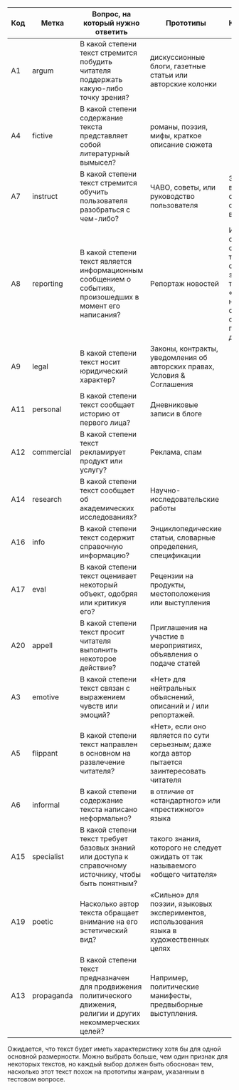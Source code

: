 | Код | Метка      | Вопрос, на который нужно ответить                                                                                 | Прототипы                                                                                     | Комментарии                                                                                                                      |
| --- | ---------- | ----------------------------------------------------------------------------------------------------------------- | --------------------------------------------------------------------------------------------- | -------------------------------------------------------------------------------------------------------------------------------- |
| A1  | argum      | В какой степени текст стремится побудить читателя поддержать какую-либо точку зрения?                             | дискуссионные блоги, газетные статьи или авторские колонки                                    |                                                                                                                                  |
| A4  | fictive    | В какой степени содержание текста представляет собой литературный вымысел?                                        | романы, поэзия, мифы, краткое описание сюжета                                                 |                                                                                                                                  |
| A7  | instruct   | В какой степени текст стремится обучить пользователя разобраться с чем-либо?                                      | ЧАВО, советы, или руководство пользователя                                                    | Это также включает в себя просто список вопросов                                                                                 |
| A8  | reporting  | В какой степени текст является информационным сообщением о событиях, произошедших в момент его написания?         | Репортаж новостей                                                                             | Информацию о будущих событиях тоже можно относить к этому типу текстов. «Нет», если в новостной статье обсуждается положение дел |
| A9  | legal      | В какой степени текст носит юридический характер?                                                                 | Законы, контракты, уведомления об авторских правах, Условия & Соглашения                      |                                                                                                                                  |
| A11 | personal   | В какой степени текст сообщает историю от первого лица?                                                           | Дневниковые записи в блоге                                                                    |                                                                                                                                  |
| A12 | commercial | В какой степени текст рекламирует продукт или услугу?                                                             | Реклама, спам                                                                                 |                                                                                                                                  |
| A14 | research   | В какой степени текст сообщает об академических исследованиях?                                                    | Научно-исследовательские работы                                                               |                                                                                                                                  |
| A16 | info       | В какой степени текст содержит справочную информацию?                                                             | Энциклопедические статьи, словарные определения, спецификации                                 |                                                                                                                                  |
| A17 | eval       | В какой степени текст оценивает некоторый объект, одобряя или критикуя его?                                       | Рецензии на продукты, местоположения или выступления                                          |                                                                                                                                  |
| A20 | appell     | В какой степени текст просит читателя выполнить некоторое действие?                                               | Приглашения на участие в мероприятиях, объявления о подаче статей                             |                                                                                                                                  |
| A3  | emotive    | В какой степени текст связан с выражением чувств или эмоций?                                                      | «Нет» для нейтральных объяснений, описаний и / или репортажей.                                |                                                                                                                                  |
| A5  | flippant   | В какой степени текст направлен в основном на развлечение читателя?                                               | «Нет», если оно является по сути серьезным; даже когда автор пытается заинтересовать читателя |                                                                                                                                  |
| A6  | informal   | В какой степени содержание текста написано неформально?                                                           | в отличие от «стандартного» или «престижного» языка                                           |                                                                                                                                  |
| A15 | specialist | В какой степени текст требует базовых знаний или доступа к справочному источнику, чтобы быть понятным?            | такого знания, которого не следует ожидать от так называемого «общего читателя»               |                                                                                                                                  |
| A19 | poetic     | Насколько автор текста обращает внимание на его эстетический вид?                                                 | «Сильно» для поэзии, языковых экспериментов, использования языка в художественных целях       |                                                                                                                                  |
| A13 | propaganda | В какой степени текст предназначен для продвижения политического движения, религии и других некоммерческих целей? | Например, политические манифесты, предвыборные выступления.                                   |                                                                                                                                  |

Ожидается, что текст будет иметь характеристику хотя бы для одной
основной размерности. Можно выбрать больше, чем один признак для
некоторых текстов, но каждый выбор должен быть обоснован тем, насколько
этот текст похож на прототипы жанрам, указанным в тестовом вопросе.

